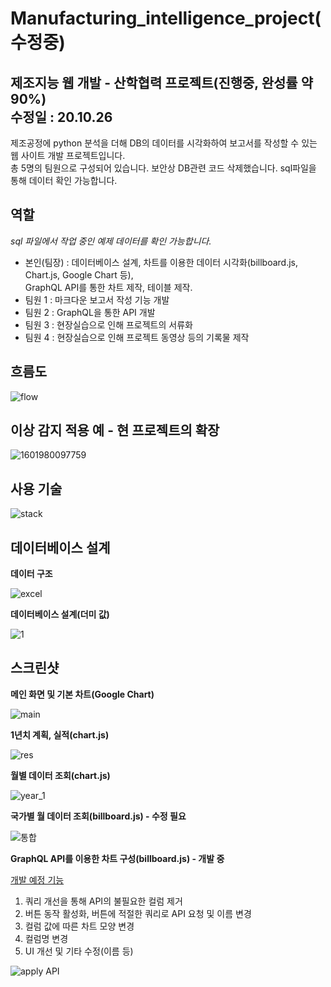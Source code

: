 # Manufacturing_intelligence_project(수정중)

## 제조지능 웹 개발 - 산학협력 프로젝트(진행중, 완성률 약 90%) </br>수정일 : 20.10.26
제조공정에 python 분석을 더해 DB의 데이터를 시각화하여 보고서를 작성할 수 있는 웹 사이트 개발 프로젝트입니다.</br>
총 5명의 팀원으로 구성되어 있습니다. 보안상 DB관련 코드 삭제했습니다. sql파일을 통해 데이터 확인 가능합니다.

## 역할 
 *sql 파일에서 작업 중인 예제 데이터를 확인 가능합니다.*
  - 본인(팀장) : 데이터베이스 설계, 차트를 이용한 데이터 시각화(billboard.js, Chart.js, Google Chart 등),</br>
                GraphQL API를 통한 차트 제작, 테이블 제작.
  - 팀원 1 : 마크다운 보고서 작성 기능 개발
  - 팀원 2 : GraphQL을 통한 API 개발
  - 팀원 3 : 현장실습으로 인해 프로젝트의 서류화
  - 팀원 4 : 현장실습으로 인해 프로젝트 동영상 등의 기록물 제작
  
## 흐름도

![flow](https://user-images.githubusercontent.com/55784520/94987936-d0c0be00-05a4-11eb-9feb-f69e81e197f3.PNG)
  
## 이상 감지 적용 예 - 현 프로젝트의 확장

![1601980097759](https://user-images.githubusercontent.com/55784520/95190332-1cc06c80-080a-11eb-87d4-c016c1576c35.png)

## 사용 기술

![stack](https://user-images.githubusercontent.com/55784520/96732891-ccddca00-13f3-11eb-9c27-610e5fca41a0.PNG)

## 데이터베이스 설계

**데이터 구조**

![excel](https://user-images.githubusercontent.com/55784520/94361583-47b30e00-00f0-11eb-9c07-f25b13914399.PNG)

**데이터베이스 설계(더미 값)**

![1](https://user-images.githubusercontent.com/55784520/96731402-30ff8e80-13f2-11eb-949a-511598fc97b6.PNG)

## 스크린샷

**메인 화면 및 기본 차트(Google Chart)**

![main](https://user-images.githubusercontent.com/55784520/94361605-7204cb80-00f0-11eb-8b30-f062367d89b4.PNG)

**1년치 계획, 실적(chart.js)**

![res](https://user-images.githubusercontent.com/55784520/94361607-77621600-00f0-11eb-8cfc-83271a67fcae.PNG)

**월별 데이터 조회(chart.js)**

![year_1](https://user-images.githubusercontent.com/55784520/94361610-7cbf6080-00f0-11eb-896c-8eaeef3a1718.PNG)

**국가별 월 데이터 조회(billboard.js) - 수정 필요**

![통합](https://user-images.githubusercontent.com/55784520/95655171-6083e080-0b40-11eb-815f-f15b76458638.PNG)

**GraphQL API를 이용한 차트 구성(billboard.js) - 개발 중**

<u>개발 예정 기능</u>
1. 쿼리 개선을 통해 API의 불필요한 컬럼 제거
2. 버튼 동작 활성화, 버튼에 적절한 쿼리로 API 요청 및 이름 변경
3. 컬럼 값에 따른 차트 모양 변경
4. 컬럼명 변경
5. UI 개선 및 기타 수정(이름 등)

![apply API](https://user-images.githubusercontent.com/55784520/96729475-26dc9080-13f0-11eb-92d6-4619459ea2ea.png)